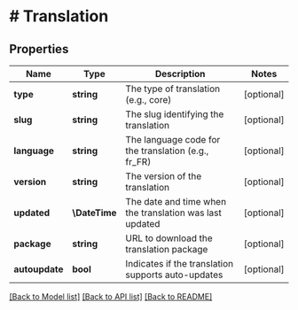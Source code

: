 # # Translation

## Properties

Name | Type | Description | Notes
------------ | ------------- | ------------- | -------------
**type** | **string** | The type of translation (e.g., core) | [optional]
**slug** | **string** | The slug identifying the translation | [optional]
**language** | **string** | The language code for the translation (e.g., fr_FR) | [optional]
**version** | **string** | The version of the translation | [optional]
**updated** | **\DateTime** | The date and time when the translation was last updated | [optional]
**package** | **string** | URL to download the translation package | [optional]
**autoupdate** | **bool** | Indicates if the translation supports auto-updates | [optional]

[[Back to Model list]](../../README.md#models) [[Back to API list]](../../README.md#endpoints) [[Back to README]](../../README.md)

